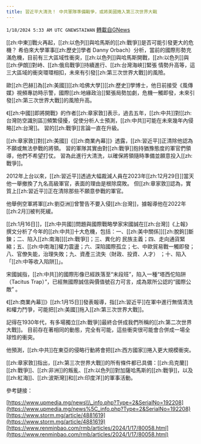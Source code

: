 ```yaml
---
title: 習近平大清洗！ 中共軍隊準備戰爭，或將美國捲入第三次世界大戰
---
```

`1/18/2024 5:33 AM UTC GNEWSTAIWAN` [轉載自GNews](https://gnews.org/articles/2230714)



[[zh:中東]]戰火再起，[[zh:以色列]]與哈馬斯的[[zh:戰爭]]是否可能引發更大的危機？ 希伯來大學軍事[[zh:歷史]]學者 Danny Orbach）分析，當前的國際形勢充滿危機，目前有三大區域性衝突，[[zh:以色列]]與哈馬斯開戰，[[zh:以色列]]與[[zh:伊朗]]對峙、[[zh:俄烏戰爭]]持續進行、[[zh:台灣海峽]]緊張 情勢升高等，這三大區域的衝突環環相扣，未來有引發[[zh:第三次世界大戰]]的風險。

  

歐[[zh:巴赫]]為[[zh:美國]][[zh:哈佛大學]][[zh:歷史]]學博士，他日前接受《風傳媒》視頻專訪時示警，國際[[zh:地緣政治]]緊張局勢加劇，危機一觸即發，未來引發[[zh:第三次世界大戰]]的風險升高。

  
  
  

《[[zh:中國]]即將開戰》的作者[[zh:章家敦]]表示，過去五年，[[zh:中共]]對[[zh:台灣防空識別區]]頻繁侵擾，促使分析人士預測，[[zh:中共]]可能在未來幾年內侵略[[zh:台灣]]。 習的[[zh:戰爭]]言論一直在升級。

  
  

[[zh:章家敦]]對[[zh:美國]]《[[zh:商業內幕]]》透露，[[zh:習近平]]正清除他認為不願或無法參戰的將領。 習的軍隊其實由對[[zh:戰爭]]抱持猶豫態度的軍官們領導，他們不希望打仗。 習為此進行大清洗，以確保將領隨時準備並願意投入[[zh:戰爭]]。

  

2012年上台以來，[[zh:習近平]]透過大幅裁減人員在2023年[[zh:12月29日]]當天他一舉撤換了九名高級軍官，表面的理由是根除腐敗。 但[[zh:章家敦]]認為，實質上[[zh:習近平]]正在清除那些不願意參戰的軍官。

  

他舉例空軍將軍[[zh:劉亞洲]]曾警告不要入侵[[zh:台灣]]，據報導他在2022年[[zh:2月]]被判死緩。

  

[[zh:1月16日]]，[[zh:中共國]]問題與國際戰略學家宋國誠在[[zh:台灣]]《上報》撰文分析了今年的[[zh:中共]]十大危機，包括：一、[[zh:美中關係]][[zh:脫鉤]]斷鍊；二、陷入[[zh:南海]][[zh:戰爭]]；三、異化的 民族主義；四、走向通貨緊縮；五、[[zh:中南海]]權力震盪；六、深陷國際孤立；七、中歐貿易戰一觸即發；八、官僚失能，治理失敗；九、資產三流失（財政、投資、人才） ；十、陷入「[[zh:中等收入陷阱]]」。

  
  

宋國誠指，[[zh:中共]]的國際形像已經跌落至“末段班”，陷入一種“塔西佗陷阱（Tacitus Trap）”，已經無國際誠信與價值號召力可言，成為眾所公認的“國際公敵” 。

  
  

《[[zh:商業內幕]]》[[zh:1月15日]]發表報導，指[[zh:習近平]]在軍中進行無情清洗和權力鬥爭，可能把[[zh:美國]]拖入[[zh:第三次世界大戰]]。

  
  

記得在1930年代，有多場獨立[[zh:戰爭]]最終合併成我們所稱的[[zh:第二次世界大戰]]。 目前存在著相同的動態，完全有可能，這些衝突很可能會合併成一場全球性的衝突。

  

他預測，[[zh:中共]]在東亞的侵略行動將會把[[zh:西方國家]]捲入更大規模衝突。

  
  

[[zh:章家敦]]指出，[[zh:第三次世界大戰]]的所有條件都已具備：[[zh:烏克蘭]][[zh:戰爭]]、[[zh:非洲]]的叛亂、[[zh:以色列]]對加薩哈馬斯的[[zh:戰爭]]，以及[[zh:紅海]]、[[zh:波斯灣]]和[[zh:印度洋]]的軍事活動。


參考鏈接：

[https://www.upmedia.mg/news\\\_info.php?Type=2&SerialNo=192208](https://www.upmedia.mg/news%5C_info.php?Type=2&SerialNo=192208)  
[https://www.storm.mg/article/4881619](https://www.storm.mg/article/4881619) 
[https://www.renminbao.com/rmb/articles/2024/1/17/80058.html](https://www.renminbao.com/rmb/articles/2024/1/17/80058.html)
